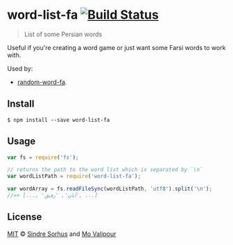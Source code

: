 # word-list-fa [![Build Status](https://travis-ci.org/mvalipour/word-list-fa.svg?branch=master)](https://travis-ci.org/mvalipour/word-list-fa)

> List of some Persian words

Useful if you're creating a word game or just want some Farsi words to work with.

Used by:

- [random-word-fa](https://github.com/mvalipour/random-word-fa).


## Install

```
$ npm install --save word-list-fa
```


## Usage

```js
var fs = require('fs');

// returns the path to the word list which is separated by `\n`
var wordListPath = require('word-list-fa');

var wordArray = fs.readFileSync(wordListPath, 'utf8').split('\n');
//=> [..., 'آبان', 'رفیق', ...]
```

## License

[MIT](/blob/master/license) © [Sindre Sorhus](http://sindresorhus.com)
and [Mo Valipour](http://mvalipour.github.io)
